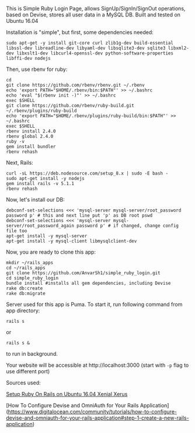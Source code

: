 This is Simple Ruby Login Page, allows SignUp/SignIn/SignOut operations, based on Devise, stores all user data in a MySQL DB.
Built and tested on Ubuntu 16.04

Installation is "simple", but first, some dependencies needed:

```
sudo apt-get -y install git-core curl zlib1g-dev build-essential libssl-dev libreadline-dev libyaml-dev libsqlite3-dev sqlite3 libxml2-dev libxslt1-dev libcurl4-openssl-dev python-software-properties libffi-dev nodejs
```

Then, use rbenv for ruby:

```
cd
git clone https://github.com/rbenv/rbenv.git ~/.rbenv
echo 'export PATH="$HOME/.rbenv/bin:$PATH"' >> ~/.bashrc
echo 'eval "$(rbenv init -)"' >> ~/.bashrc
exec $SHELL
git clone https://github.com/rbenv/ruby-build.git ~/.rbenv/plugins/ruby-build
echo 'export PATH="$HOME/.rbenv/plugins/ruby-build/bin:$PATH"' >> ~/.bashrc
exec $SHELL
rbenv install 2.4.0
rbenv global 2.4.0
ruby -v
gem install bundler
rbenv rehash
```

Next, Rails:

```
curl -sL https://deb.nodesource.com/setup_8.x | sudo -E bash -
sudo apt-get install -y nodejs
gem install rails -v 5.1.1
rbenv rehash
```

Now, let's install our DB:

```
debconf-set-selections <<< 'mysql-server mysql-server/root_password password p' # this and next line put 'p' as DB root pswd
debconf-set-selections <<< 'mysql-server mysql-server/root_password_again password p' # if changed, change config file too
apt-get install -y mysql-server
apt-get install -y mysql-client libmysqlclient-dev
```

Now, you are ready to clone this app:

```
mkdir ~/rails_apps
cd ~/rails_apps
git clone https://github.com/AnvarSh1/simple_ruby_login.git
cd simple_ruby_login
bundle install #installs all gem dependencies, including Devise
rake db:create
rake db:migrate
```


Server used for this app is Puma. To start it, run following command from app directory:

```
rails s
```
or
```
rails s &
```

to run in background.

Your website will be accessible at http://localhost:3000  (start with ` -p ` flag to use different port)

Sources used:

[Setup Ruby On Rails on Ubuntu 16.04 Xenial Xerus](https://gorails.com/setup/ubuntu/16.04)

[How To Configure Devise and OmniAuth for Your Rails Application] (https://www.digitalocean.com/community/tutorials/how-to-configure-devise-and-omniauth-for-your-rails-application#step-1-create-a-new-rails-application)
